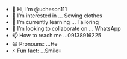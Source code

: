 - 👋 Hi, I’m @ucheson111
- 👀 I’m interested in ... Sewing clothes 
- 🌱 I’m currently learning ... Tailoring 
- 💞️ I’m looking to collaborate on ... WhatsApp 
- 📫 How to reach me ...09138916225
- 😄 Pronouns: ...He
- ⚡ Fun fact: ...Smile💀

<!---
ucheson111/ucheson111 is a ✨ special ✨ repository because its `README.md` (this file) appears on your GitHub profile.
You can click the Preview link to take a look at your changes.
--->
